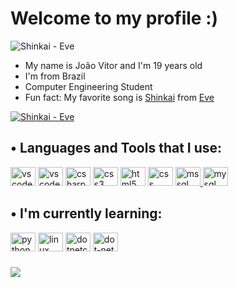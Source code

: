 

<!---
LevoratoJoao/LevoratoJoao is a ✨ special ✨ repository because its `README.md` (this file) appears on your GitHub profile.
You can click the Preview link to take a look at your changes.
<a href="https://youtu.be/vRPCAAUBMms"><img src="https://64.media.tumblr.com/b70510e75ff8126b03904c56f723b19a/85de70a28d942659-5a/s1280x1920/72d3b47bc3340a0531c7b41fe75d251562e00e98.gif" alt="Shinkai - Eve" /></a>

<img src="https://user-images.githubusercontent.com/90461798/154513279-ff84d9ca-463a-4568-8e8d-929674c9adde.gif" />
--->
# Welcome to my profile :)

<img src="https://user-images.githubusercontent.com/90461798/154525631-63a426ac-95f1-4092-8913-d3ddf437cbcc.gif" alt="Shinkai - Eve"/>

 - My name is João Vitor and I'm 19 years old
 - I'm from Brazil
 - Computer Engineering Student
 - Fun fact: My favorite song is <a href="https://youtu.be/vRPCAAUBMms">Shinkai</a> from <a href="https://open.spotify.com/artist/58oPVy7oihAEXE0Ott6JOf?si=n1fsfPl_QpCNLAetuT5yiw">Eve</a>

<a href="https://youtu.be/vRPCAAUBMms"><img src="https://64.media.tumblr.com/b70510e75ff8126b03904c56f723b19a/85de70a28d942659-5a/s1280x1920/72d3b47bc3340a0531c7b41fe75d251562e00e98.gif" alt="Shinkai - Eve" /></a>
 
## • Languages and Tools that I use:
  <a href="https://code.visualstudio.com" rel="vscode"><img src="https://cdn.jsdelivr.net/gh/devicons/devicon/icons/vscode/vscode-original.svg" alt="vscode" width="40" height="30"/></a>
  <a href="https://visualstudio.microsoft.com" rel="visualstudio"><img src="https://cdn.jsdelivr.net/gh/devicons/devicon/icons/visualstudio/visualstudio-plain.svg" alt="vscode" width="40" height="30"/></a>
  <a href="https://docs.microsoft.com/en-us/dotnet/csharp/" rel="c#-documentation"><img src="https://cdn.jsdelivr.net/gh/devicons/devicon/icons/csharp/csharp-original.svg" alt="csharp" width="40" height="30"/></a> 
  <a href="https://docs.microsoft.com/en-us/cpp/c-language/?view=msvc-170" rel="C-documentation"><img src="https://cdn.jsdelivr.net/gh/devicons/devicon/icons/c/c-original.svg" alt="css3" width="40" height="30"/></a> 
  <a href="https://www.w3schools.com/html/default.asp" rel="html"><img src="https://cdn.jsdelivr.net/gh/devicons/devicon/icons/html5/html5-original-wordmark.svg" alt="html5" width="40" height="30"/></a>
  <a href="https://www.w3schools.com/css/default.asp" rel="css"><img src="https://cdn.jsdelivr.net/gh/devicons/devicon/icons/css3/css3-original-wordmark.svg" alt="css" width="40" height="30"/></a>
  <a href="https://www.mysql.com" rel="mysql"><img src="https://cdn.jsdelivr.net/gh/devicons/devicon/icons/mysql/mysql-original-wordmark.svg" alt="mssql" width="40" height="30"/> </a> 
  <a href="https://www.microsoft.com/en-us/sql-server/sql-server-2019?rtc=2" rel="sql-server"> 
  <img src="https://cdn.jsdelivr.net/gh/devicons/devicon/icons/microsoftsqlserver/microsoftsqlserver-plain-wordmark.svg" alt="mysql" width="40" height="30"/></a>

  
## • I'm currently learning:
  <a href="https://www.python.org" rel="python"><img src="https://cdn.jsdelivr.net/gh/devicons/devicon/icons/python/python-original-wordmark.svg" alt="python" width="40" height="30"/></a>
  <a href="https://www.linux.org" rel="linux"><img src="https://cdn.jsdelivr.net/gh/devicons/devicon/icons/linux/linux-original.svg" alt="linux" width="40" height="30"/></a>
  <a href="https://dotnet.microsoft.com/en-us/" rel="dotnetcore"><img src="https://cdn.jsdelivr.net/gh/devicons/devicon/icons/dotnetcore/dotnetcore-original.svg" alt="dotnetcore" width="40" height="30"/></a>
  <a href="https://dotnet.microsoft.com/en-us/" rel="dot-net"><img src="https://cdn.jsdelivr.net/gh/devicons/devicon/icons/dot-net/dot-net-original-wordmark.svg" alt="dot-net" width="40" height="30"/></a>
  
###

<img src="https://user-images.githubusercontent.com/90461798/154513279-ff84d9ca-463a-4568-8e8d-929674c9adde.gif" />

